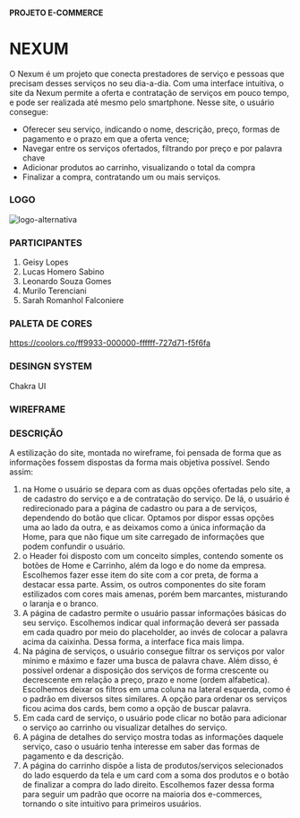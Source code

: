 #### PROJETO E-COMMERCE

# NEXUM

O Nexum é um projeto que conecta prestadores de serviço e pessoas que precisam desses serviços no seu dia-a-dia. Com uma interface intuitiva, o site da Nexum permite a oferta e contratação de serviços em pouco tempo, e pode ser realizada até mesmo pelo smartphone. Nesse site, o usuário consegue: 

- Oferecer seu serviço, indicando o nome, descrição, preço, formas de pagamento e o prazo em que a oferta vence;
- Navegar entre os serviços ofertados, filtrando por preço e por palavra chave
- Adicionar produtos ao carrinho, visualizando o total da compra
- Finalizar a compra, contratando um ou mais serviços.

### LOGO

![logo-alternativa](https://user-images.githubusercontent.com/84152828/135164579-2c370ec5-7709-43f1-a96b-c942d4c637f9.png)


### PARTICIPANTES

1. Geisy Lopes
2. Lucas Homero Sabino
3. Leonardo Souza Gomes
4. Murilo Terenciani
5. Sarah Romanhol Falconiere

### PALETA DE CORES

https://coolors.co/ff9933-000000-ffffff-727d71-f5f6fa

### DESINGN SYSTEM

Chakra UI

### WIREFRAME

### DESCRIÇÃO

A estilização do site, montada no wireframe, foi pensada de forma que as informações fossem dispostas da forma mais objetiva possível. Sendo assim:
1. na Home o usuário se depara com as duas opções ofertadas pelo site, a de cadastro do serviço e a de contratação do serviço. De lá, o usuário é redirecionado para a página de cadastro ou para a de serviços, dependendo do botão que clicar. Optamos por dispor essas opções uma ao lado da outra, e as deixamos como a única informação da Home, para que não fique um site carregado de informações que podem confundir o usuário.
2. o Header foi disposto com um conceito simples, contendo somente os botões de Home e Carrinho, além da logo e do nome da empresa. Escolhemos fazer esse item do site com a cor preta, de forma a destacar essa parte. Assim, os outros componentes do site foram estilizados com cores mais amenas, porém bem marcantes, misturando o laranja e o branco.
3. A página de cadastro permite o usuário passar informações básicas do seu serviço. Escolhemos indicar qual informação deverá ser passada em cada quadro por meio do placeholder, ao invés de colocar a palavra acima da caixinha. Dessa forma, a interface fica mais limpa.
4. Na página de serviços, o usuário consegue filtrar os serviços por valor mínimo e máximo e fazer uma busca de palavra chave. Além disso, é possível ordenar a disposição dos serviços de forma crescente ou decrescente em relação a preço, prazo e nome (ordem alfabetica). Escolhemos deixar os filtros em uma coluna na lateral esquerda, como é o padrão em diversos sites similares. A opção para ordenar os serviços ficou acima dos cards, bem como a opção de buscar palavra.
5. Em cada card de serviço, o usuário pode clicar no botão para adicionar o serviço ao carrinho ou visualizar detalhes do serviço.
6. A página de detalhes do serviço mostra todas as informações daquele serviço, caso o usuário tenha interesse em saber das formas de pagamento e da descrição. 
7. A página do carrinho dispõe a lista de produtos/serviços selecionados do lado esquerdo da tela e um card com a soma dos produtos e o botão de finalizar a compra do lado direito. Escolhemos fazer dessa forma para seguir um padrão que ocorre na maioria dos e-commerces, tornando o site intuitivo para primeiros usuários.

